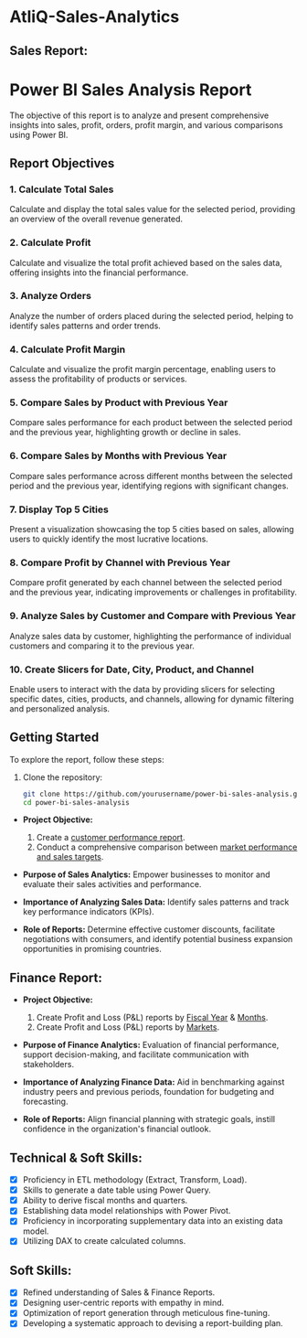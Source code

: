 # AtliQ-Sales-Analytics

## Sales Report:
# Power BI Sales Analysis Report

The objective of this report is to analyze and present comprehensive insights into sales, profit, orders, profit margin, and various comparisons using Power BI.

## Report Objectives

### 1. Calculate Total Sales

Calculate and display the total sales value for the selected period, providing an overview of the overall revenue generated.

### 2. Calculate Profit

Calculate and visualize the total profit achieved based on the sales data, offering insights into the financial performance.

### 3. Analyze Orders

Analyze the number of orders placed during the selected period, helping to identify sales patterns and order trends.

### 4. Calculate Profit Margin

Calculate and visualize the profit margin percentage, enabling users to assess the profitability of products or services.

### 5. Compare Sales by Product with Previous Year

Compare sales performance for each product between the selected period and the previous year, highlighting growth or decline in sales.

### 6. Compare Sales by Months with Previous Year

Compare sales performance across different months between the selected period and the previous year, identifying regions with significant changes.

### 7. Display Top 5 Cities

Present a visualization showcasing the top 5 cities based on sales, allowing users to quickly identify the most lucrative locations.

### 8. Compare Profit by Channel with Previous Year

Compare profit generated by each channel between the selected period and the previous year, indicating improvements or challenges in profitability.

### 9. Analyze Sales by Customer and Compare with Previous Year

Analyze sales data by customer, highlighting the performance of individual customers and comparing it to the previous year.

### 10. Create Slicers for Date, City, Product, and Channel

Enable users to interact with the data by providing slicers for selecting specific dates, cities, products, and channels, allowing for dynamic filtering and personalized analysis.

## Getting Started

To explore the report, follow these steps:

1. Clone the repository:

   ```bash
   git clone https://github.com/yourusername/power-bi-sales-analysis.git
   cd power-bi-sales-analysis

- **Project Objective:**
    1. Create a [customer performance report](https://github.com/propilecoder/AtliQ-Hardware_Sales-Analytics-/blob/main/Customer%20Preformance%20report.pdf).
    2. Conduct a comprehensive comparison between [market performance and sales targets](https://github.com/propilecoder/AtliQ-Hardware_Sales-Analytics-/blob/main/Market%20Performance%20Vs%20Target.pdf).

- **Purpose of Sales Analytics:** Empower businesses to monitor and evaluate their sales activities and performance.

- **Importance of Analyzing Sales Data:** Identify sales patterns and track key performance indicators (KPIs).

- **Role of Reports:** Determine effective customer discounts, facilitate negotiations with consumers, and identify potential business expansion opportunities in promising countries.

## Finance Report:

- **Project Objective:**
    1. Create Profit and Loss (P&L) reports by [Fiscal Year](https://github.com/propilecoder/AtliQ-Hardware_Sales-Analytics-/blob/main/Fiscal%20P%26L.pdf) & [Months](https://github.com/propilecoder/AtliQ-Hardware_Sales-Analytics-/blob/main/P%26L%20Fiscal%20(month).pdf).
    2. Create Profit and Loss (P&L) reports by [Markets](https://github.com/propilecoder/AtliQ-Hardware_Sales-Analytics-/blob/main/P%26L%20Year%20(market).pdf).

- **Purpose of Finance Analytics:** Evaluation of financial performance, support decision-making, and facilitate communication with stakeholders.

- **Importance of Analyzing Finance Data:** Aid in benchmarking against industry peers and previous periods, foundation for budgeting and forecasting.

- **Role of Reports:** Align financial planning with strategic goals, instill confidence in the organization's financial outlook.

## Technical & Soft Skills:
- [x] Proficiency in ETL methodology (Extract, Transform, Load).
- [x] Skills to generate a date table using Power Query.
- [x] Ability to derive fiscal months and quarters.
- [x] Establishing data model relationships with Power Pivot.
- [x] Proficiency in incorporating supplementary data into an existing data model.
- [x] Utilizing DAX to create calculated columns.

## Soft Skills:
- [x] Refined understanding of Sales & Finance Reports.
- [x] Designing user-centric reports with empathy in mind.
- [x] Optimization of report generation through meticulous fine-tuning.
- [x] Developing a systematic approach to devising a report-building plan.

